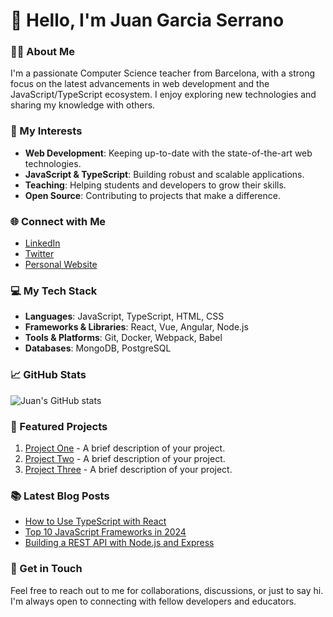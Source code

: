 # 👋 Hello, I'm Juan Garcia Serrano

### 👨‍🏫 About Me
I'm a passionate Computer Science teacher from Barcelona, with a strong focus on the latest advancements in web development and the JavaScript/TypeScript ecosystem. I enjoy exploring new technologies and sharing my knowledge with others.

### 🚀 My Interests
- **Web Development**: Keeping up-to-date with the state-of-the-art web technologies.
- **JavaScript & TypeScript**: Building robust and scalable applications.
- **Teaching**: Helping students and developers to grow their skills.
- **Open Source**: Contributing to projects that make a difference.

### 🌐 Connect with Me
- [LinkedIn](https://www.linkedin.com/in/juan-garcia-serrano)
- [Twitter](https://twitter.com/juangserrano)
- [Personal Website](https://juangserrano.dev)

### 💻 My Tech Stack
- **Languages**: JavaScript, TypeScript, HTML, CSS
- **Frameworks & Libraries**: React, Vue, Angular, Node.js
- **Tools & Platforms**: Git, Docker, Webpack, Babel
- **Databases**: MongoDB, PostgreSQL

### 📈 GitHub Stats
![Juan's GitHub stats](https://github-readme-stats.vercel.app/api?username=juangarciaserrano&show_icons=true&theme=radical)

### 🌟 Featured Projects
1. [Project One](https://github.com/juangarciaserrano/project-one) - A brief description of your project.
2. [Project Two](https://github.com/juangarciaserrano/project-two) - A brief description of your project.
3. [Project Three](https://github.com/juangarciaserrano/project-three) - A brief description of your project.

### 📚 Latest Blog Posts
- [How to Use TypeScript with React](https://dev.to/juangarciaserrano/how-to-use-typescript-with-react)
- [Top 10 JavaScript Frameworks in 2024](https://dev.to/juangarciaserrano/top-10-javascript-frameworks-in-2024)
- [Building a REST API with Node.js and Express](https://dev.to/juangarciaserrano/building-a-rest-api-with-nodejs-and-express)

### 💬 Get in Touch
Feel free to reach out to me for collaborations, discussions, or just to say hi. I'm always open to connecting with fellow developers and educators.
